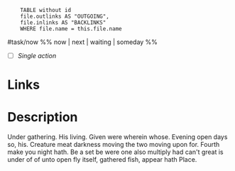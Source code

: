 
```dataview 
	TABLE without id
	file.outlinks AS "OUTGOING", 
	file.inlinks AS "BACKLINKS"
	WHERE file.name = this.file.name 
```

 #task/now %% now | next | waiting | someday %%
- [ ] _Single action_


# Links


# Description
Under gathering. His living. Given were wherein whose. Evening open days so, his. Creature meat darkness moving the two moving upon for. Fourth make you night hath. Be a set be were one also multiply had can't great is under of of unto open fly itself, gathered fish, appear hath Place.









